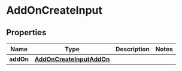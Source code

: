 

# AddOnCreateInput


## Properties

| Name | Type | Description | Notes |
|------------ | ------------- | ------------- | -------------|
|**addOn** | [**AddOnCreateInputAddOn**](AddOnCreateInputAddOn.md) |  |  |



